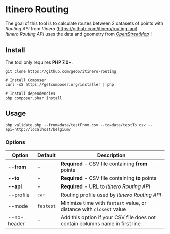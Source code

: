 # Itinero Routing

The goal of this tool is to calculate routes between 2 datasets of points with *Routing API* from *Itinero* (<https://github.com/itinero/routing-api>).  
*Itinero Routing API* uses the data and geometry from [*OpenStreetMap*](https://openstreetmap.org/) !

## Install

The tool only requires **PHP 7.0+**.

```
git clone https://github.com/geo6/itinero-routing

# Install Composer
curl -sS https://getcomposer.org/installer | php

# Install dependencies
php composer.phar install
```

## Usage

```
php validate.php --from=data/testFrom.csv --to=data/testTo.csv --api=http://localhost/belgium/
```

### Options

| Option      | Default   | Description                                                                  |
|-------------|-----------|------------------------------------------------------------------------------|
| **--from**  | -         | **Required** - CSV file containing **from** points                           |
| **--to**    | -         | **Required** - CSV file containing **to** points                             |
| **--api**   | -         | **Required** - URL to *Itinero Routing API*                                  |
| --profile   | `car`     | Routing profile used by *Itinero Routing API*                                |
| --mode      | `fastest` | Minimize time with `fastest` value, or distance with `closest` value         |
| --no-header | -         | Add this option if your CSV file does not contain columns name in first line |
